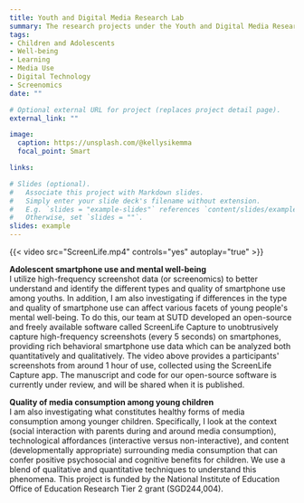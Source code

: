 ```yaml
---
title: Youth and Digital Media Research Lab
summary: The research projects under the Youth and Digital Media Research Lab aim to understand how media use and consumption affect children and adolescents' development and well-being.
tags:
- Children and Adolescents
- Well-being
- Learning
- Media Use
- Digital Technology
- Screenomics
date: ""

# Optional external URL for project (replaces project detail page).
external_link: ""

image:
  caption: https://unsplash.com/@kellysikemma
  focal_point: Smart

links:

# Slides (optional).
#   Associate this project with Markdown slides.
#   Simply enter your slide deck's filename without extension.
#   E.g. `slides = "example-slides"` references `content/slides/example-slides.md`.
#   Otherwise, set `slides = ""`.
slides: example
---
```


{{< video src="ScreenLife.mp4" controls="yes" autoplay="true" >}}

**Adolescent smartphone use and mental well-being** <br/>
I utilize high-frequency screenshot data (or screenomics) to better understand and identify the different types and quality of smartphone use among youths. In addition, I am also investigating if differences in the type and quality of smartphone use can affect various facets of young people's mental well-being. To do this, our team at SUTD developed an open-source and freely available software called ScreenLife Capture to unobtrusively capture high-frequency screenshots (every 5 seconds) on smartphones, providing rich behavioral smartphone use data which can be analyzed both quantitatively and qualitatively. The video above provides a participants' screenshots from around 1 hour of use, collected using the ScreenLife Capture app. The manuscript and code for our open-source software is currently under review, and will be shared when it is published.

**Quality of media consumption among young children** <br/>
I am also investigating what constitutes healthy forms of media consumption among younger children. Specifically, I look at the context (social interaction with parents during and around media consumption), technological affordances (interactive versus non-interactive), and content (developmentally appropriate) surrounding media consumption that can confer positive psychosocial and cognitive benefits for children. We use a blend of qualitative and quantitative techniques to understand this phenomena. This project is funded by the National Institute of Education Office of Education Research Tier 2 grant (SGD244,004). 
